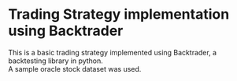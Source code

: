 # Trading Strategy implementation using Backtrader
This is a basic trading strategy implemented using Backtrader, a backtesting library in python. <br>
A sample oracle stock dataset was used.
 
